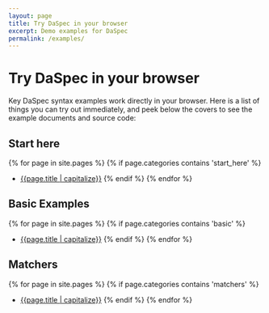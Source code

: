 ```yaml
---
layout: page
title: Try DaSpec in your browser
excerpt: Demo examples for DaSpec
permalink: /examples/
---
```


# Try DaSpec in your browser

Key DaSpec syntax examples work directly in your browser. Here is a list of things you can try out immediately, and peek
below the covers to see the example documents and source code:

## Start here

{% for page in site.pages %}
  {% if page.categories contains 'start_here' %}
* [{{page.title | capitalize}}]({{page.url}})
  {% endif %}
{% endfor %}

## Basic Examples

{% for page in site.pages %}
  {% if page.categories contains 'basic' %}
* [{{page.title | capitalize}}]({{page.url}})
  {% endif %}
{% endfor %}

## Matchers

{% for page in site.pages %}
  {% if page.categories contains 'matchers' %}
* [{{page.title | capitalize}}]({{page.url}})
  {% endif %}
{% endfor %}

